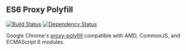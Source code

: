 ## ES6 Proxy Polyfill
[![Build Status](https://travis-ci.org/Matt-Jensen/es6-proxy.svg?branch=master)](https://travis-ci.org/Matt-Jensen/es6-proxy)
[![Dependency Status](https://david-dm.org/Matt-Jensen/es6-proxy.svg)](https://david-dm.org/Matt-Jensen/es6-proxy#info=dependencies)

Google Chrome's [proxy-polyfill](https://github.com/GoogleChrome/proxy-polyfill) compatible with AMD, CommonJS, and ECMAScript 6 modules.
